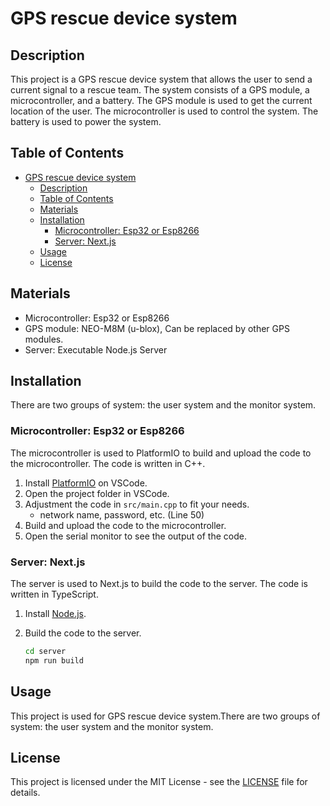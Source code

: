 # GPS rescue device system

## Description

This project is a GPS rescue device system that allows the user to send a current signal to a rescue team. The system consists of a GPS module, a microcontroller, and a battery. The GPS module is used to get the current location of the user. The microcontroller is used to control the system. The battery is used to power the system.

## Table of Contents

- [GPS rescue device system](#gps-rescue-device-system)
  - [Description](#description)
  - [Table of Contents](#table-of-contents)
  - [Materials](#materials)
  - [Installation](#installation)
    - [Microcontroller: Esp32 or Esp8266](#microcontroller-esp32-or-esp8266)
    - [Server: Next.js](#server-nextjs)
  - [Usage](#usage)
  - [License](#license)

## Materials

- Microcontroller: Esp32 or Esp8266
- GPS module: NEO-M8M (u-blox), Can be replaced by other GPS modules.
- Server: Executable Node.js Server

## Installation

There are two groups of system: the user system and the monitor system.

### Microcontroller: Esp32 or Esp8266

The microcontroller is used to PlatformIO to build and upload the code to the microcontroller. The code is written in C++.

1. Install [PlatformIO](https://platformio.org/install/ide?install=vscode) on VSCode.
2. Open the project folder in VSCode.
3. Adjustment the code in `src/main.cpp` to fit your needs.
   - network name, password, etc. (Line 50)
4. Build and upload the code to the microcontroller.
5. Open the serial monitor to see the output of the code.

### Server: Next.js

The server is used to Next.js to build the code to the server. The code is written in TypeScript.

1. Install [Node.js](https://nodejs.org/en/download/).
2. Build the code to the server.

   ```bash
   cd server
   npm run build
   ```

## Usage

This project is used for GPS rescue device system.There are two groups of system: the user system and the monitor system.

## License

This project is licensed under the MIT License - see the [LICENSE](LICENSE) file for details.
